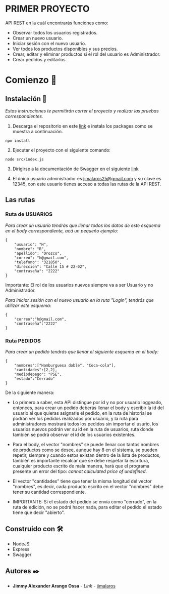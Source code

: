 # PRIMER PROYECTO

API REST en la cuál encontrarás funciones como:

* Observar todos los usuarios registrados.
* Crear un nuevo usuario.
* Iniciar sesión con el nuevo usuario.
* Ver todos los productos disponibles y sus precios.
* Crear, editar y eliminar productos si el rol del usuario es Administrador.
* Crear pedidos y editarlos

# Comienzo 🚀

## Instalación 🔧

_Estas instrucciones te permitirán correr el proyecto y realizar las pruebas correspondientes._

1. Descarga el repositorio en este [link](https://github.com/jimalaros/proyecto) e instala los packages como se muestra a continuación.

```
npm install
```

2. Ejecutar el proyecto con el siguiente comando:

```
node src/index.js
```

3. Dirigirse a la documentación de Swagger en el siguiente [link](https://localhost:5000/api-docs/)


4. El único usuario administrador es jimalaros25@gmail.com y su clave es 12345, con este usuario tienes acceso a todas las rutas de la API REST.

## Las rutas

### Ruta de USUARIOS

_Para crear un usuario tendrás que llenar todos los datos de este esquema en el body correspondiente, acá un pequeño ejemplo:_

```
{
    "usuario": "H",
    "nombre": "R",
    "apellido": "Orozco",
    "correo": "h@gmail.com",
    "telefono": "321850",
    "direccion": "Calle 15 # 22-02",
    "contraseña": "2222"
}
```
Importante: El rol de los usuarios nuevos siempre va a ser Usuario y no Administrador.

_Para iniciar sesión con el nuevo usuario en la ruta "Login", tendrás que utilizar este esquema:_

```
{
    "correo":"h@gmail.com",
    "contraseña":"2222"
}
```

### Ruta PEDIDOS

_Para crear un pedido tendrás que llenar el siguiente esquema en el body:_

```
{
    "nombres":["Hamburguesa doble", "Coca-cola"],
    "cantidades":[2,2],
    "mediodepago": "PSE",
    "estado":"Cerrado"
}
```

De la siguiente manera:

* Lo primero a saber, esta API distingue por id y no por usuario loggeado, entonces, para crear un pedido deberás llenar el body y escribir la id del usuario al que quieras asignarle el pedido, en la ruta de historial se podrán ver los pedidos realizados por usuario, y la ruta para administradores mostrará todos los pedidos sin importar el usurio, los usuarios nuevos podrán ver su id en la ruta de usuarios, ruta donde también se podrá observar el id de los usuarios existentes. 

* Para el body, el vector "nombres" se puede llenar con tantos nombres de productos como se desee, aunque hay 8 en el sistema, se pueden repetir, siempre y cuando estos existan dentro de la lista de productos, también es importante recalcar que se debe respetar la escritura, cualquier producto escrito de mala manera, hará que el programa presente un error del tipo: _cannot calculated price of undefined_.

* El vector "cantidades" tiene que tener la misma longitud del vector "nombres", es decir, cada producto escrito en el vector "nombres" debe tener su cantidad correspondiente.

* IMPORTANTE: Si el estado del pedido se envía como "cerrado", en la ruta de edición, no se podrá hacer nada, para editar el pedido el estado tiene que decir "abierto".

## Construido con 🛠️

* NodeJS
* Express
* Swagger

## Autores ✒️

* **Jimmy Alexander Arango Ossa** - *Link* - [jimalaros](https://github.com/jimalaros/proyecto)
